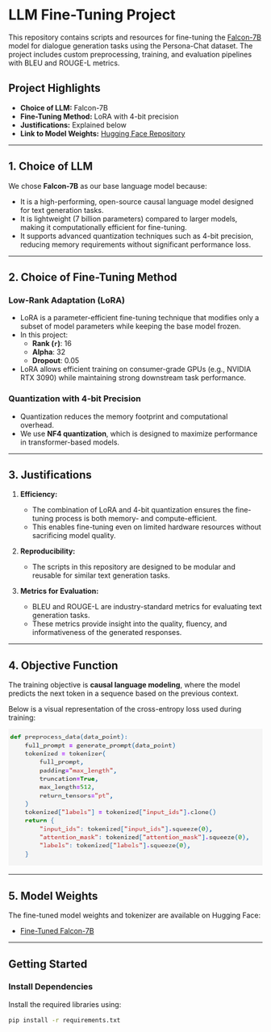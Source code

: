 # LLM Fine-Tuning Project

This repository contains scripts and resources for fine-tuning the [Falcon-7B](https://huggingface.co/tiiuae/falcon-7b) model for dialogue generation tasks using the Persona-Chat dataset. The project includes custom preprocessing, training, and evaluation pipelines with BLEU and ROUGE-L metrics.

## Project Highlights

- **Choice of LLM:** Falcon-7B
- **Fine-Tuning Method:** LoRA with 4-bit precision
- **Justifications:** Explained below
- **Link to Model Weights:** [Hugging Face Repository](https://huggingface.co/HarshBhati/Falcon-7b-FineTuned-weights/tree/main)

---

## 1. **Choice of LLM**
We chose **Falcon-7B** as our base language model because:
- It is a high-performing, open-source causal language model designed for text generation tasks.
- It is lightweight (7 billion parameters) compared to larger models, making it computationally efficient for fine-tuning.
- It supports advanced quantization techniques such as 4-bit precision, reducing memory requirements without significant performance loss.

---

## 2. **Choice of Fine-Tuning Method**
### **Low-Rank Adaptation (LoRA)**
- LoRA is a parameter-efficient fine-tuning technique that modifies only a subset of model parameters while keeping the base model frozen.
- In this project:
  - **Rank (`r`)**: 16
  - **Alpha**: 32
  - **Dropout**: 0.05
- LoRA allows efficient training on consumer-grade GPUs (e.g., NVIDIA RTX 3090) while maintaining strong downstream task performance.

### **Quantization with 4-bit Precision**
- Quantization reduces the memory footprint and computational overhead.
- We use **NF4 quantization**, which is designed to maximize performance in transformer-based models.

---

## 3. **Justifications**
1. **Efficiency:**
   - The combination of LoRA and 4-bit quantization ensures the fine-tuning process is both memory- and compute-efficient.
   - This enables fine-tuning even on limited hardware resources without sacrificing model quality.

2. **Reproducibility:**
   - The scripts in this repository are designed to be modular and reusable for similar text generation tasks.

3. **Metrics for Evaluation:**
   - BLEU and ROUGE-L are industry-standard metrics for evaluating text generation tasks.
   - These metrics provide insight into the quality, fluency, and informativeness of the generated responses.

---

## 4. **Objective Function**
The training objective is **causal language modeling**, where the model predicts the next token in a sequence based on the previous context. 

Below is a visual representation of the cross-entropy loss used during training:

![Objective Function](https://github.com/HBX814/Falcon-7b-FineTuned/blob/main/Images/Image1.png)

---

## 5. **Model Weights**
The fine-tuned model weights and tokenizer are available on Hugging Face:
- [Fine-Tuned Falcon-7B](https://huggingface.co/HarshBhati/Falcon-7b-FineTuned-weights/tree/main)

---

## Getting Started
### **Install Dependencies**
Install the required libraries using:
```bash
pip install -r requirements.txt
